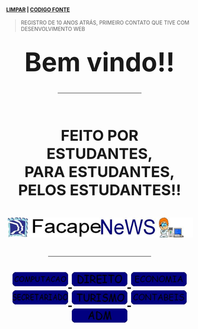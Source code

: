 #### [LIMPAR](README.md) | [CODIGO FONTE](.html)
> REGISTRO DE 10 ANOS ATRÁS, PRIMEIRO CONTATO QUE TIVE COM DESENVOLVIMENTO WEB

<h1 align="center"><big><big>
<center><big><big><big>Bem vindo!!</big></big></big></big></big>
<hr width="45%">
<br>

<center>FEITO POR ESTUDANTES,<br>
PARA ESTUDANTES,<br>
PELOS ESTUDANTES!!</CENTER>
<br>
<center><img src="imagens/banner.jpg"></center> 
<center><hr width="55%">
<a href="comp./comp.md"><img src="imagens/computacao.jpg" width="150" border="0">
<img src="imagens/DIREITO.jpg" width="150" border="0">
<img src="imagens/ECONOMIA.jpg" width="150" border="0">
<img src="imagens/SECRETARIADO.jpg" width="150" border="0">
<img src="imagens/TURISMO.jpg" width="150" border="0">
<img src="imagens/CONTABEIS.jpg" width="150" border="0">
<img src="imagens/ADM.jpg" width="150" border="0">
  

